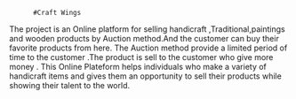           #Craft Wings
The project is an Online platform for
selling handicraft ,Traditional,paintings and
wooden products by Auction method.And the
customer can buy their favorite products from
here. The Auction method provide a limited period
of time to the customer .The product is sell to the
customer who give more money .
This Online Plateform helps individuals who
make a variety of handicraft items and gives them
an opportunity to sell their products while showing
their talent to the world.
